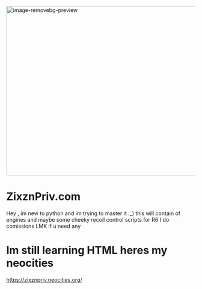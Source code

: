 
<img width="553" height="451" alt="image-removebg-preview" src="https://github.com/user-attachments/assets/d73d5ca1-9432-4f1b-944d-70bda8d13791" />

# ZixznPriv.com
Hey , im new to python and im trying to master it :_) this will contain of engines and maybe some cheeky recoil control scripts for R6 I do comissions LMK if u need any

# Im still learning HTML heres my neocities 
https://zixznpriv.neocities.org/
